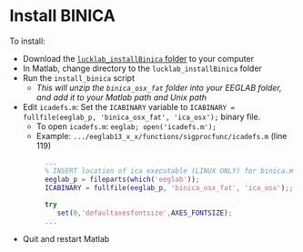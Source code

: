 # Install BINICA

To install:
- Download the [`lucklab_installBinica` folder](https://github.com/lucklab/lucklab_installBinica) to your computer
- In Matlab, change directory to the `lucklab_installBinica` folder
- Run the `install_binica` script
  - *This will unzip the `binica_osx_fat` folder into your EEGLAB folder, and add it to your Matlab path and Unix path*
- Edit `icadefs.m`:  Set the `ICABINARY` variable to `ICABINARY = fullfile(eeglab_p, 'binica_osx_fat', 'ica_osx');` binary file.
  - To open `icadefs.m`: `eeglab; open('icadefs.m');` 
  - Example: `.../eeglab13_x_x/functions/sigprocfunc/icadefs.m` (line 119)
    ```matlab
      ...
      % INSERT location of ica executable (LINUX ONLY) for binica.m below
      eeglab_p = fileparts(which('eeglab'));
      ICABINARY = fullfile(eeglab_p, 'binica_osx_fat', 'ica_osx');;  % <<< EDIT HERE
      
      try
         set(0,'defaultaxesfontsize',AXES_FONTSIZE);
      ...
      ```
- Quit and restart Matlab
